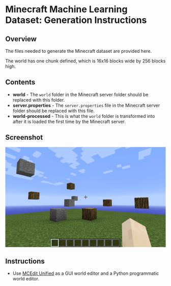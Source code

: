 # Minecraft Machine Learning Dataset: Generation Instructions

## Overview
The files needed to generate the Minecraft dataset are provided here.

The world has one chunk defined, which is 16x16 blocks wide by 256 blocks high.

## Contents
* **world** - The ```world``` folder in the Minecraft server folder should be replaced with this folder.
* **server.properties** - The ```server.properties``` file in the Minecraft server folder should be replaced with this file.
* **world-processed** - This is what the ```world``` folder is transformed into after it is loaded the first time by the Minecraft server.

## Screenshot
![Screenshot](screenshot.png)

## Instructions
* Use [MCEdit Unified](https://khroki.github.io/MCEdit-Unified/) as a GUI world editor and a Python programmatic world editor.

